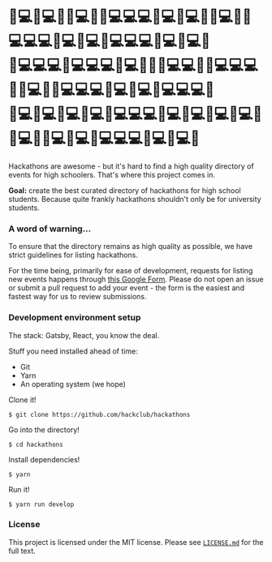# 🚀💻🚀💻🚀🚀💻🚀🚀💻💻💻🚀💻🚀💻🚀🚀💻🚀🚀💻💻💻🚀💻🚀💻🚀💻💻💻🚀💻🚀💻🚀<br/>🚀💻💻💻🚀💻💻💻🚀💻🚀🚀🚀💻💻🚀🚀💻💻💻🚀🚀💻🚀🚀💻💻💻🚀💻🚀💻🚀💻💻💻🚀<br/>🚀💻🚀💻🚀💻🚀💻🚀💻💻💻🚀💻🚀💻🚀💻🚀💻🚀🚀💻🚀🚀💻🚀💻🚀💻💻💻🚀💻🚀💻🚀

Hackathons are awesome - but it's hard to find a high quality directory of events for high schoolers. That's where this project comes in.

**Goal:** create the best curated directory of hackathons for high school students. Because quite frankly hackathons shouldn't only be for university students.

### A word of warning...

To ensure that the directory remains as high quality as possible, we have strict guidelines for listing hackathons.

For the time being, primarily for ease of development, requests for listing new events happens through [this Google Form](https://docs.google.com/forms/d/e/1FAIpQLScytGFj0IBP3NSO1ZOKIwNaRLVF8tTpX8zis7_uE00-XLB29Q/viewform). Please do not open an issue or submit a pull request to add your event - the form is the easiest and fastest way for us to review submissions.

### Development environment setup

The stack: Gatsby, React, you know the deal.

Stuff you need installed ahead of time:

- Git
- Yarn
- An operating system (we hope)

Clone it!

    $ git clone https://github.com/hackclub/hackathons

Go into the directory!

    $ cd hackathons

Install dependencies!

    $ yarn

Run it!

    $ yarn run develop

### License

This project is licensed under the MIT license. Please see [`LICENSE.md`](LICENSE.md) for the full text.
